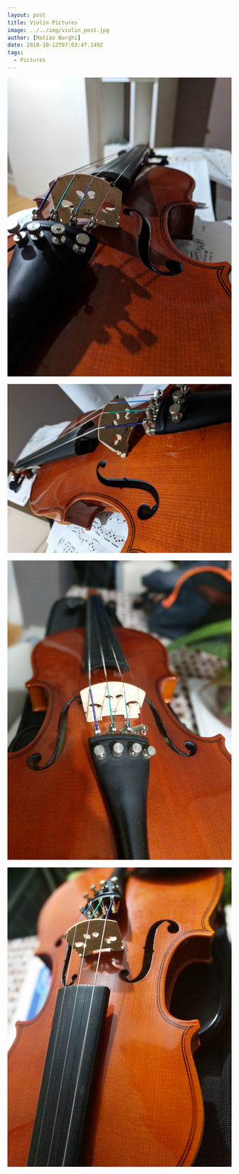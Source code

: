 ```yaml
---
layout: post
title: Violin Pictures
image: ../../img/violin_post.jpg
author: [Matias Borghi]
date: 2018-10-12T07:03:47.149Z
tags:
  - Pictures
---
```


![First](./violin01.jpg)

![Second](./violin02.jpg)

![Third](./violin03.jpg)

![Fourth](./violin04.jpg)
